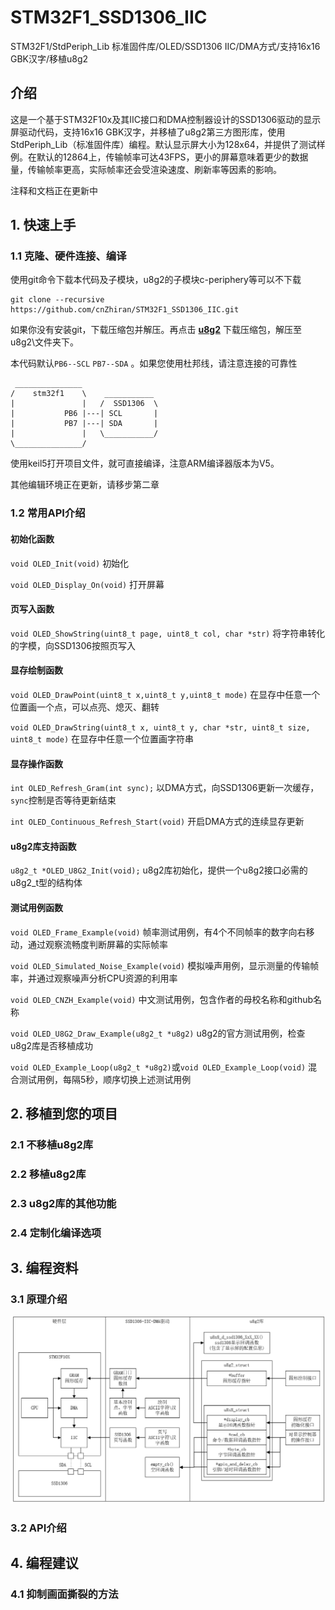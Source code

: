 # STM32F1\_SSD1306\_IIC

STM32F1/StdPeriph_Lib 标准固件库/OLED/SSD1306 IIC/DMA方式/支持16x16 GBK汉字/移植u8g2

## 介绍

这是一个基于STM32F10x及其IIC接口和DMA控制器设计的SSD1306驱动的显示屏驱动代码，支持16x16 GBK汉字，并移植了u8g2第三方图形库，使用StdPeriph_Lib（标准固件库）编程。默认显示屏大小为128x64，并提供了测试样例。在默认的12864上，传输帧率可达43FPS，更小的屏幕意味着更少的数据量，传输帧率更高，实际帧率还会受渲染速度、刷新率等因素的影响。

注释和文档正在更新中

## 1. 快速上手 
### 1.1 克隆、硬件连接、编译
使用git命令下载本代码及子模块，u8g2的子模块c-periphery等可以不下载
```
git clone --recursive https://github.com/cnZhiran/STM32F1_SSD1306_IIC.git
```
如果你没有安装git，下载压缩包并解压。再点击 **[u8g2](https://github.com/olikraus/u8g2)** 下载压缩包，解压至u8g2\文件夹下。

本代码默认`PB6--SCL` `PB7--SDA` 。如果您使用杜邦线，请注意连接的可靠性
```
 _______________
/    stm32f1    \    ___________
|               |   /  SSD1306  \
|           PB6 |---| SCL       |
|           PB7 |---| SDA       |
|               |   \___________/
\_______________/
``` 
使用keil5打开项目文件，就可直接编译，注意ARM编译器版本为V5。

其他编辑环境正在更新，请移步第二章

### 1.2 常用API介绍
#### 初始化函数
`void OLED_Init(void)` 初始化

`void OLED_Display_On(void)` 打开屏幕

#### 页写入函数
`void OLED_ShowString(uint8_t page, uint8_t col, char *str)` 将字符串转化的字模，向SSD1306按照页写入

#### 显存绘制函数
`void OLED_DrawPoint(uint8_t x,uint8_t y,uint8_t mode)` 在显存中任意一个位置画一个点，可以点亮、熄灭、翻转

`void OLED_DrawString(uint8_t x, uint8_t y, char *str, uint8_t size, uint8_t mode)` 在显存中任意一个位置画字符串

#### 显存操作函数
`int OLED_Refresh_Gram(int sync);` 以DMA方式，向SSD1306更新一次缓存，`sync`控制是否等待更新结束

`int OLED_Continuous_Refresh_Start(void)` 开启DMA方式的连续显存更新

#### u8g2库支持函数
`u8g2_t *OLED_U8G2_Init(void);` u8g2库初始化，提供一个u8g2接口必需的u8g2_t型的结构体

#### 测试用例函数
`void OLED_Frame_Example(void)` 帧率测试用例，有4个不同帧率的数字向右移动，通过观察流畅度判断屏幕的实际帧率

`void OLED_Simulated_Noise_Example(void)` 模拟噪声用例，显示测量的传输帧率，并通过观察噪声分析CPU资源的利用率

`void OLED_CNZH_Example(void)` 中文测试用例，包含作者的母校名称和github名称

`void OLED_U8G2_Draw_Example(u8g2_t *u8g2)` u8g2的官方测试用例，检查u8g2库是否移植成功

`void OLED_Example_Loop(u8g2_t *u8g2)`或`void OLED_Example_Loop(void)` 混合测试用例，每隔5秒，顺序切换上述测试用例

## 2. 移植到您的项目
### 2.1 不移植u8g2库
### 2.2 移植u8g2库
### 2.3 u8g2库的其他功能
### 2.4 定制化编译选项
## 3. 编程资料
### 3.1 原理介绍
![原理图](./doc/原理图.png "原理介绍")
### 3.2 API介绍
## 4. 编程建议
### 4.1 抑制画面撕裂的方法